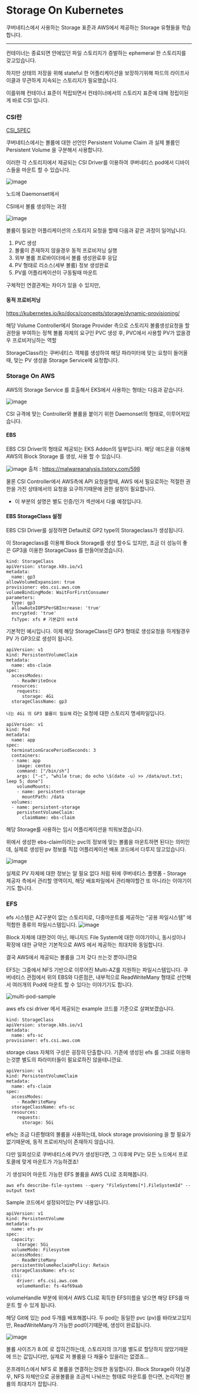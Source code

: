 # Storage On Kubernetes

쿠버네티스에서 사용하는 Storage 표준과 AWS에서 제공하는 Storage 유형들을 학습합니다.

---

컨테이너는 종료되면 안에있던 파일 스토리지가 증발하는 ephemeral 한 스토리지를 갖고있습니다.

하지만 상태의 저장을 위해 stateful 한 어플리케이션을 보장하기위해 파드의 라이프사이클과 무관하게 지속되는 스토리지가 필요했습니다.

이를위해 컨테이너 표준이 적립되면서 컨테이너에서의 스토리지 표준에 대해 정립이된게 바로 CSI 입니다.



### CSI란


[CSI_SPEC](https://github.com/container-storage-interface/spec)




쿠버네티스에서는 볼륨에 대한 선언인 Persistent Volume Claim 과 실제 볼륨인 Persistent Volume 을 구분해서 사용합니다.

이러한 각 스토리지에서 제공되는 CSI Driver를 이용하여 쿠버네티스 pod에서 디바이스들을 마운트 할 수 있습니다.

![image](https://apimin.montkim.com/cdn/blog/images/AEWS/week3/EKS_Storage/Untitled.png)

노드에 Daemonset에서 



CSI에서 볼륨 생성하는 과정

![image](https://apimin.montkim.com/cdn/blog/images/CSI/Untitled1.png)

볼륨이 필요한 어플리케이션의 스토리지 요청을 할때 다음과 같은 과정이 일어납니다.
1. PVC 생성
2. 볼륨이 존재하지 않을경우 동적 프로비저닝 실행
3. 외부 볼륨 프로바이더에서 볼륨 생성완료후 응답
4. PV 형태로 리소스(세부 볼륨) 정보 생성완료
5. PV를 어플리케이션이 구동될때 마운트

구체적인 연결관계는 차이가 있을 수 있지만, 



#### 동적 프로비저닝
https://kubernetes.io/ko/docs/concepts/storage/dynamic-provisioning/

해당 Volume Controller에서 Storage Provider 측으로 스토리지 볼륨생성요청을 할 권한을 부여하는 정책
볼륨 자체의 요구인 PVC 생성 후, PVC에서 사용할 PV가 없을경우 프로비저닝하는 역할

StorageClass라는 쿠버네티스 객체를 생성하여 해당 파라미터에 맞는 요청이 들어올때, 맞는 PV 생성을 Storage Service에 요청합니다.



### Storage On AWS

AWS의 Storage Service 를 호출해서 EKS에서 사용하는 형태는 다음과 같습니다.

![image](https://apimin.montkim.com/cdn/blog/images/AEWS/week3/EKS_Storage/Untitled1.png)

CSI 규격에 맞는 Controller와 볼륨을 붙이기 위한 Daemonset의 형태로, 이루어져있습니다.




#### EBS

EBS CSI Driver의 형태로 제공되는 EKS Addon의 일부입니다.
해당 애드온을 이용해 AWS의 Block Storage 를 생성, 사용 할 수 있습니다.

![image](https://apimin.montkim.com/cdn/blog/images/AEWS/week3/EKS_Storage/Untitled5.png)
출처 : https://malwareanalysis.tistory.com/598


물론 CSI Controller에서 AWS측에 API 요청을할때, AWS 에서 필요로하는 적절한 권한을 가진 상태에서의 요청을 요구하기때문에 권한 설정이 필요합니다.

- 이 부분의 설명은 별도 인증/인가 섹션에서 다룰 예정입니다.



#### EBS StorageClass 설정

EBS CSI Driver를 설정하면 Default로 GP2 type의 Storageclass가 생성됩니다.

이 Storageclass를 이용해 Block Storage를 생성 할수도 있지만, 조금 더 성능이 좋은 GP3을 이용한 StorageClass 를 만들어보겠습니다.

```
kind: StorageClass
apiVersion: storage.k8s.io/v1
metadata:
  name: gp3
allowVolumeExpansion: true
provisioner: ebs.csi.aws.com
volumeBindingMode: WaitForFirstConsumer
parameters:
  type: gp3
  allowAutoIOPSPerGBIncrease: 'true'
  encrypted: 'true'
  fsType: xfs # 기본값이 ext4
```


기본적인 예시입니다.
이제 해당 StorageClass인 GP3 형태로 생성요청을 하게될경우 PV 가 GP3으로 생성이 됩니다.


```
apiVersion: v1
kind: PersistentVolumeClaim
metadata:
  name: ebs-claim
spec:
  accessModes:
    - ReadWriteOnce
  resources:
    requests:
      storage: 4Gi
  storageClassName: gp3
```

`나는 4Gi 의 GP3 볼륨이 필요해` 라는 요청에 대한 스토리지 명세파일입니다.


```
apiVersion: v1
kind: Pod
metadata:
  name: app
spec:
  terminationGracePeriodSeconds: 3
  containers:
  - name: app
    image: centos
    command: ["/bin/sh"]
    args: ["-c", "while true; do echo \$(date -u) >> /data/out.txt; leep 5; done"]
    volumeMounts:
    - name: persistent-storage
      mountPath: /data
  volumes:
  - name: persistent-storage
    persistentVolumeClaim:
      claimName: ebs-claim
```

해당 Storage를 사용하는 임시 어플리케이션을 띄워보겠습니다.

위에서 생성한 ebs-claim이라는 pvc의 정보에 맞는 볼륨을 마운트하면 된다는 의미인데, 실제로 생성된 pv 정보를 직접 어플리케이션 배포 코드에서 다루지 않고있습니다.

![image](https://i.namu.wiki/i/XDVrtVbJXtd059R9AP5CZlgU20ADGGN5tgzuT30Fj393vb08IGrLDOxTOfIe15ZdU0nAVsvFcBiAPe3PeHi_aQ.webp)


실제로 PV 자체에 대한 정보는 알 필요 없다
처럼 뒤에 쿠버네티스 플랫폼 - Storage 제공자 측에서 관리할 영역이지, 해당 배포파일에서 관리해야할건 또 아니라는 이야기이기도 합니다.

### EFS

efs 시스템은 AZ구분이 없는 스토리지로, 다중마운트를 제공하는 “공용 파일시스템” 에 적합한 종류의 파일시스템입니다.
![image](https://apimin.montkim.com/cdn/blog/images/AEWS/week3/EKS_Storage/Untitled16.png)

Block 자체에 대한것이 아닌, 매니지드  File System에 대한 이야기이니, 동시성이나 확장에 대한 규약은 기본적으로 AWS 에서 제공하는 최대치와 동일합니다.

결국 AWS에서 제공되는 볼륨을 그저 갖다 쓰는것 뿐이니깐요

EFS는 그중에서 NFS 기반으로 이루어진 Multi-AZ를 지원하는 파일시스템입니다.
쿠버네티스 관점에서 위의 EBS와 다른점은, 내부적으로 ReadWriteMany 형태로 선언해서 여러개의 Pod에 마운트 할 수 있다는 이야기기도 합니다.


![multi-pod-sample](https://github.com/kubernetes-sigs/aws-efs-csi-driver/tree/master/examples/kubernetes/multiple_pods)

aws efs csi driver 에서 제공되는 example 코드를 기준으로 살펴보겠습니다.

```
kind: StorageClass
apiVersion: storage.k8s.io/v1
metadata:
  name: efs-sc
provisioner: efs.csi.aws.com
```


storage class 자체의 구성은 굉장히 단촐합니다.
기존에 생성된 efs 를 그대로 이용하는것뿐 별도의 파라미터들이 필요로하진 않을테니깐요.


```
apiVersion: v1
kind: PersistentVolumeClaim
metadata:
  name: efs-claim
spec:
  accessModes:
    - ReadWriteMany
  storageClassName: efs-sc
  resources:
    requests:
      storage: 5Gi
```

efs는 조금 다른형태의 볼륨을 사용하는데, 
block storage provisioning 을 할 필요가 없기때문에, 동적 프로비저닝이 존재하지 않습니다.

다만 일회성으로 쿠버네티스에 PV가 생성된다면, 그 이후에 PV는 모든 노드에서 프로토콜에 맞게 마운트가 가능하겠죠!

기 생성되어 마운트 가능한 EFS 볼륨을 AWS CLI로 조회해봅니다.
```
aws efs describe-file-systems --query "FileSystems[*].FileSystemId" --output text
```

Sample 코드에서 설정되어있는  PV 내용입니다.

```
apiVersion: v1
kind: PersistentVolume
metadata:
  name: efs-pv
spec:
  capacity:
    storage: 5Gi
  volumeMode: Filesystem
  accessModes:
    - ReadWriteMany
  persistentVolumeReclaimPolicy: Retain
  storageClassName: efs-sc
  csi:
    driver: efs.csi.aws.com
    volumeHandle: fs-4af69aab
```


volumeHandle 부분에 위에서 AWS CLI로 획득한 EFS이름을 넣으면 해당 EFS를 마운트 할 수 있게 됩니다.

해당 Git에 있는 pod 두개를 배포해봅니다.
두 pod는 동일한 pvc (pv)를 바라보고있지만, ReadWriteMany가 가능한 pod이기때문에, 생성이 완료됩니다.

![image](https://apimin.montkim.com/cdn/blog/images/AEWS/week3/EKS_Storage/Untitled17.png)

볼륨 사이즈가 8.0E 로 잡히긴하는데, 
스토리지의 크기를 별도로 할당하지 않았기때문에 뜨는 값입니다만, 실제로 저 볼륨을 다 채울수 있을리는 없겠죠...

온프레미스에서 NFS 로 볼륨을 연결하는것또한 동일합니다.
Block Storage아 아닐경우, NFS 자체만으로 공용볼륨을 조금씩 나눠쓰는 형태로 마운트를 한다면, 논리적인 볼륨의 최대치가 잡힙니다.


